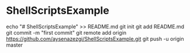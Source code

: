 # ShellScriptsExample
echo "# ShellScriptsExample" >> README.md
git init
git add README.md
git commit -m "first commit"
git remote add origin https://github.com/aysenazezgi/ShellScriptsExample.git
git push -u origin master
